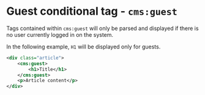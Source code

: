 # Guest conditional tag - `cms:guest`

Tags contained within `cms:guest` will only be parsed and displayed if there is no user currently logged in on the system.

In the following example, `H1` will be displayed only for guests.

```xml
<div class="article">
	<cms:guest>
		<h1>Title</h1>
	</cms:guest>
	<p>Article content</p>
</div>
```

